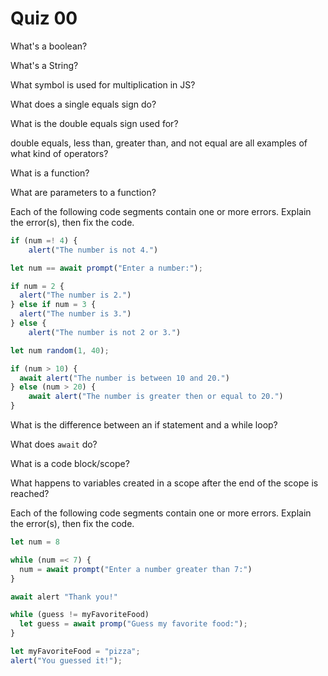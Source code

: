 # Quiz 00

What's a boolean?

What's a String?

What symbol is used for multiplication in JS?

What does a single equals sign do?

What is the double equals sign used for?

double equals, less than, greater than, and not equal are all examples of what kind of operators?

What is a function?

What are parameters to a function?

Each of the following code segments contain one or more errors. Explain the error(s), then fix the code.

```js
if (num =! 4) {
	alert("The number is not 4.")

```

```js
let num == await prompt("Enter a number:");

if num = 2 {
  alert("The number is 2.")
} else if num = 3 {
  alert("The number is 3.")
} else {
	alert("The number is not 2 or 3.")
```

```js
let num random(1, 40);

if (num > 10) {
  await alert("The number is between 10 and 20.")
} else (num > 20) {
	await alert("The number is greater then or equal to 20.")
}
```

What is the difference between an if statement and a while loop?

What does `await` do?

What is a code block/scope?

What happens to variables created in a scope after the end of the scope is reached?

Each of the following code segments contain one or more errors. Explain the error(s), then fix the code.

```js
let num = 8

while (num =< 7) {
  num = await prompt("Enter a number greater than 7:")
}

await alert "Thank you!"
```

```js
while (guess != myFavoriteFood)
  let guess = await promp("Guess my favorite food:");
}

let myFavoriteFood = "pizza";
alert("You guessed it!");
```
